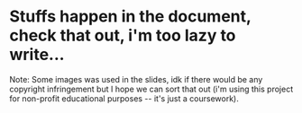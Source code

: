 # Stuffs happen in the document, check that out, i'm too lazy to write...

Note:
Some images was used in the slides, idk if there would be any copyright infringement but I hope we can sort that out (i'm using this project for non-profit educational purposes -- it's just a coursework).
